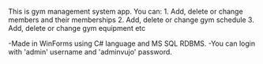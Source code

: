 This is gym management system app. You can: 1. Add, delete or change members and their memberships
                                            2. Add, delete or change gym schedule
                                            3. Add, delete or change gym equipment etc

-Made in WinForms using C# language and MS SQL RDBMS.
-You can login with 'admin' username and 'adminvujo' password.
